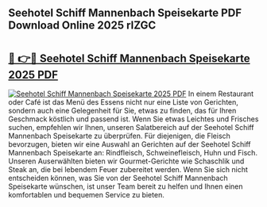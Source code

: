 ## Seehotel Schiff Mannenbach Speisekarte PDF Download Online 2025 rIZGC

# <h2><a href="http://gc8qc46.nevu.top/?p=Seehotel+Schiff+Mannenbach+Speisekarte">🔗 👉🔴 Seehotel Schiff Mannenbach Speisekarte 2025 PDF</a></h2>

[![Seehotel Schiff Mannenbach Speisekarte 2025 PDF](https://i.imgur.com/dBaPXMq.png)](http://gc8qc46.nevu.top/?p=Seehotel+Schiff+Mannenbach+Speisekarte)
In einem Restaurant oder Café ist das Menü des Essens nicht nur eine Liste von Gerichten, sondern auch eine Gelegenheit für Sie, etwas zu finden, das für Ihren Geschmack köstlich und passend ist. Wenn Sie etwas Leichtes und Frisches suchen, empfehlen wir Ihnen, unseren Salatbereich auf der Seehotel Schiff Mannenbach Speisekarte zu überprüfen. Für diejenigen, die Fleisch bevorzugen, bieten wir eine Auswahl an Gerichten auf der Seehotel Schiff Mannenbach Speisekarte an: Rindfleisch, Schweinefleisch, Huhn und Fisch. Unseren Auserwählten bieten wir Gourmet-Gerichte wie Schaschlik und Steak an, die bei lebendem Feuer zubereitet werden. Wenn Sie sich nicht entscheiden können, was Sie von der Seehotel Schiff Mannenbach Speisekarte wünschen, ist unser Team bereit zu helfen und Ihnen einen komfortablen und bequemen Service zu bieten.
